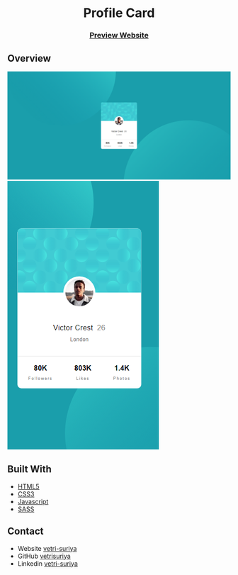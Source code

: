 <h1 align="center">Profile Card</h1>

<div align="center">
  <h3>
    <a href="https://rvs-profile-card-component-main.netlify.app/">Preview Website</a>
  </h3>
</div>

## Overview

![screenshot](desktop.png)
![screenshot](mobile.png)

## Built With

- [HTML5](#!)
- [CSS3](#!)
- [Javascript](#!)
- [SASS](#!)

## Contact

- Website [vetri-suriya](https://vetri-suriya.web.app/)
- GitHub [vetrisuriya](https://github.com/vetrisuriya)
- Linkedin [vetri-suriya](https://www.linkedin.com/in/vetri-suriya/)